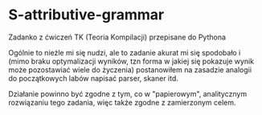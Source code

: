 # S-attributive-grammar
Zadanko z ćwiczeń TK (Teoria Kompilacji) przepisane do Pythona

Ogólnie to nieźle mi się nudzi, ale to zadanie akurat mi się spodobało i (mimo braku optymalizacji wyników, tzn forma w jakiej się pokazuje wynik może pozostawiać wiele do życzenia) postanowiłem na zasadzie analogii do początkowych labów napisać parser, skaner itd.

Działanie powinno być zgodne z tym, co w "papierowym", analitycznym rozwiązaniu tego zadania, więc także zgodne z zamierzonym celem.
